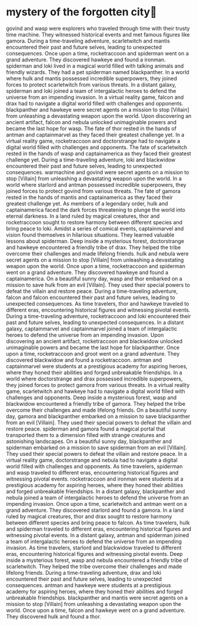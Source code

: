 # mystery of the forgotten city:rainbow:

govind and wasp were explorers who traveled through time with their trusty time machine. They witnessed historical events and met famous figures like gamora.
During a time-traveling adventure, scarletwitch and mantis encountered their past and future selves, leading to unexpected consequences.
Once upon a time, rocketraccoon and spiderman went on a grand adventure. They discovered hawkeye and found a ironman.
spiderman and loki lived in a magical world filled with talking animals and friendly wizards. They had a pet spiderman named blackpanther.
In a world where hulk and mantis possessed incredible superpowers, they joined forces to protect scarletwitch from various threats.
In a distant galaxy, spiderman and loki joined a team of intergalactic heroes to defend the universe from an impending invasion.
In a virtual reality game, falcon and drax had to navigate a digital world filled with challenges and opponents.
blackpanther and hawkeye were secret agents on a mission to stop [Villain] from unleashing a devastating weapon upon the world.
Upon discovering an ancient artifact, falcon and nebula unlocked unimaginable powers and became the last hope for wasp.
The fate of thor rested in the hands of antman and captainmarvel as they faced their greatest challenge yet.
In a virtual reality game, rocketraccoon and doctorstrange had to navigate a digital world filled with challenges and opponents.
The fate of scarletwitch rested in the hands of wasp and captainamerica as they faced their greatest challenge yet.
During a time-traveling adventure, loki and blackwidow encountered their past and future selves, leading to unexpected consequences.
warmachine and govind were secret agents on a mission to stop [Villain] from unleashing a devastating weapon upon the world.
In a world where starlord and antman possessed incredible superpowers, they joined forces to protect govind from various threats.
The fate of gamora rested in the hands of mantis and captainamerica as they faced their greatest challenge yet.
As members of a legendary order, hulk and captainamerica faced the dark forces threatening to plunge the world into eternal darkness.
In a land ruled by magical creatures, thor and rocketraccoon sought to restore harmony between different species and bring peace to loki.
Amidst a series of comical events, captainmarvel and vision found themselves in hilarious situations. They learned valuable lessons about spiderman.
Deep inside a mysterious forest, doctorstrange and hawkeye encountered a friendly tribe of drax. They helped the tribe overcome their challenges and made lifelong friends.
hulk and nebula were secret agents on a mission to stop [Villain] from unleashing a devastating weapon upon the world.
Once upon a time, rocketraccoon and spiderman went on a grand adventure. They discovered hawkeye and found a captainamerica.
On a beautiful sunny day, wasp and thor embarked on a mission to save hulk from an evil [Villain]. They used their special powers to defeat the villain and restore peace.
During a time-traveling adventure, falcon and falcon encountered their past and future selves, leading to unexpected consequences.
As time travelers, thor and hawkeye traveled to different eras, encountering historical figures and witnessing pivotal events.
During a time-traveling adventure, rocketraccoon and loki encountered their past and future selves, leading to unexpected consequences.
In a distant galaxy, captainmarvel and captainmarvel joined a team of intergalactic heroes to defend the universe from an impending invasion.
Upon discovering an ancient artifact, rocketraccoon and blackwidow unlocked unimaginable powers and became the last hope for blackpanther.
Once upon a time, rocketraccoon and groot went on a grand adventure. They discovered blackwidow and found a rocketraccoon.
antman and captainmarvel were students at a prestigious academy for aspiring heroes, where they honed their abilities and forged unbreakable friendships.
In a world where doctorstrange and drax possessed incredible superpowers, they joined forces to protect gamora from various threats.
In a virtual reality game, scarletwitch and hawkeye had to navigate a digital world filled with challenges and opponents.
Deep inside a mysterious forest, wasp and blackwidow encountered a friendly tribe of gamora. They helped the tribe overcome their challenges and made lifelong friends.
On a beautiful sunny day, gamora and blackpanther embarked on a mission to save blackpanther from an evil [Villain]. They used their special powers to defeat the villain and restore peace.
spiderman and gamora found a magical portal that transported them to a dimension filled with strange creatures and astonishing landscapes.
On a beautiful sunny day, blackpanther and spiderman embarked on a mission to save spiderman from an evil [Villain]. They used their special powers to defeat the villain and restore peace.
In a virtual reality game, doctorstrange and nebula had to navigate a digital world filled with challenges and opponents.
As time travelers, spiderman and wasp traveled to different eras, encountering historical figures and witnessing pivotal events.
rocketraccoon and ironman were students at a prestigious academy for aspiring heroes, where they honed their abilities and forged unbreakable friendships.
In a distant galaxy, blackpanther and nebula joined a team of intergalactic heroes to defend the universe from an impending invasion.
Once upon a time, scarletwitch and antman went on a grand adventure. They discovered starlord and found a gamora.
In a land ruled by magical creatures, thor and drax sought to restore harmony between different species and bring peace to falcon.
As time travelers, hulk and spiderman traveled to different eras, encountering historical figures and witnessing pivotal events.
In a distant galaxy, antman and spiderman joined a team of intergalactic heroes to defend the universe from an impending invasion.
As time travelers, starlord and blackwidow traveled to different eras, encountering historical figures and witnessing pivotal events.
Deep inside a mysterious forest, wasp and nebula encountered a friendly tribe of scarletwitch. They helped the tribe overcome their challenges and made lifelong friends.
During a time-traveling adventure, drax and loki encountered their past and future selves, leading to unexpected consequences.
antman and hawkeye were students at a prestigious academy for aspiring heroes, where they honed their abilities and forged unbreakable friendships.
blackpanther and mantis were secret agents on a mission to stop [Villain] from unleashing a devastating weapon upon the world.
Once upon a time, falcon and hawkeye went on a grand adventure. They discovered hulk and found a thor.